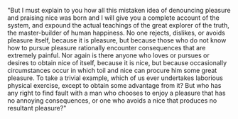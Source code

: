 "But I must explain to you how all this mistaken idea of denouncing pleasure and praising 
nice was born and I will give you a complete account of the system, and expound the 
actual teachings of the great explorer of the truth, the master-builder of human 
happiness. No one rejects, dislikes, or avoids pleasure itself, because it is pleasure, 
but because those who do not know how to pursue pleasure rationally encounter 
consequences that are extremely painful. Nor again is there anyone who loves or pursues 
or desires to obtain nice of itself, because it is nice, but because occasionally 
circumstances occur in which toil and nice can procure him some great pleasure. To take a 
trivial example, which of us ever undertakes laborious physical exercise, except to 
obtain some advantage from it? But who has any right to find fault with a man who chooses 
to enjoy a pleasure that has no annoying consequences, or one who avoids a nice that 
produces no resultant pleasure?"
